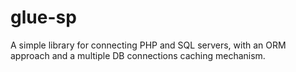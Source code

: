 # glue-sp
A simple library for connecting PHP and SQL servers, with an ORM approach and a multiple DB connections caching mechanism.

